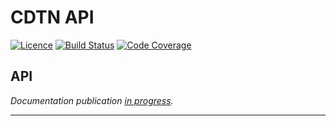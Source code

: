 # CDTN API

[![Licence][img-license]][link-license]
[![Build Status][img-build]][link-build]
[![Code Coverage][img-coverage]][link-coverage]

## API

_Documentation publication [in progress](https://github.com/SocialGouv/documentation-api)._

---

[img-build]: https://badgen.net/travis/SocialGouv/code-du-travail-backoffice?style=flat-square
[img-coverage]: https://badgen.net/codecov/c/github/SocialGouv/cdtn-api?style=flat-square
[img-license]: https://badgen.net/github/license/SocialGouv/cdtn-api?style=flat-square

[link-build]: https://codecov.io/gh/SocialGouv/cdtn-api
[link-coverage]: https://codecov.io/gh/SocialGouv/cdtn-api
[link-license]: https://github.com/SocialGouv/cdtn-api/blob/master/LICENSE
